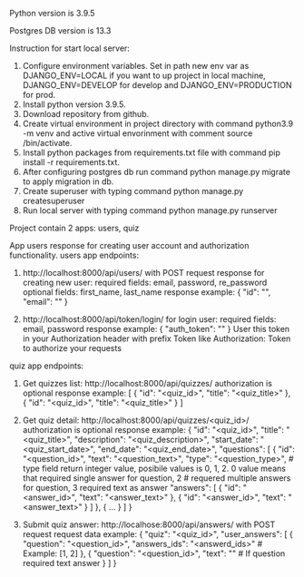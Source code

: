 Python version is 3.9.5

Postgres DB version is 13.3

Instruction for start local server:
1. Configure environment variables. Set in path new env var as DJANGO_ENV=LOCAL if you want to up project in local machine, DJANGO_ENV=DEVELOP for develop and DJANGO_ENV=PRODUCTION for prod.
2. Install python version 3.9.5.
3. Download repository from github.
4. Create virtual environment in project directory with command python3.9 -m venv <directory name> and active virtual envorinment with comment source <directory name>/bin/activate.
5. Install python packages from requirements.txt file with command pip install -r requirements.txt.
6. After configuring postgres db run command python manage.py migrate to apply migration in db.
7. Create superuser with typing command python manage.py createsuperuser
8. Run local server with typing command python manage.py runserver

Project contain 2 apps: users, quiz

App users response for creating user account and authorization functionality.
users app endpoints:
  1. http://localhost:8000/api/users/ with POST request response for creating new user:
    required fields: email, password, re_password
    optional fields: first_name, last_name
    response example:
        {
          "id": "<your id number>",
          "email": "<your email>"
        }
  
  2. http://localhost:8000/api/token/login/ for login user:
    required fields: email, password
    response example: 
      {
        "auth_token": "<your token>"
      }
    User this token in your Authorization header with prefix Token like Authorization: Token <your token> to authorize your requests
 
quiz app endpoints:
  1. Get quizzes list:
    http://localhost:8000/api/quizzes/
    authorization is optional
    response example:
      [
        {
          "id": "<quiz_id>",
          "title": "<quiz_title>"
        },
        {
          "id": "<quiz_id>",
          "title": "<quiz_title>"
        }
      ]
  
  2. Get quiz detail:
    http://localhost:8000/api/quizzes/<quiz_id>/
    authorization is optional
    response example:
      {
        "id": "<quiz_id>",
        "title": "<quiz_title>",
        "description": "<quiz_description>",
        "start_date": "<quiz_start_date>",
        "end_date": "<quiz_end_date>",
        "questions": [
          {
            "id": "<question_id>",
            "text": "<question_text>",
            "type": "<question_type>", # type field return integer value, posibile values is 0, 1, 2. 0 value means that required single answer for question, 2                                            # requered multiple answers for question, 3 required text as answer
            "answers": [
              {
                "id": "<answer_id>",
                "text": "<answer_text>"
              },
              {
                "id": "<answer_id>",
                "text": "<answer_text>"
              }
            ]
          },
          {
            ...
          }
        ]
      }
  
  3. Submit quiz answer:
    http://localhose:8000/api/answers/ with POST request
    request data example:
    {
      "quiz": "<quiz_id>",
      "user_answers": [
        {
          "question": "<question_id>",
          "answers_ids": "<answerd_ids>" # Example: [1, 2]
        },
        {
          "question": "<question_id>",
          "text": "<user answer text>" # If question required text answer
        }
      ]
    }
  

